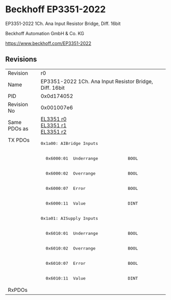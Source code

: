 # Beckhoff EP3351-2022

EP3351-2022 1Ch. Ana Input Resistor Bridge, Diff. 16bit 

Beckhoff Automation GmbH & Co. KG

https://www.beckhoff.com/EP3351-2022

## Revisions
<table>
<tr >
<td>Revision</td>
<td>r0</td>
</tr>
<tr >
<td>Name</td>
<td>EP3351-2022 1Ch. Ana Input Resistor Bridge, Diff. 16bit </td>
</tr>
<tr >
<td>PID</td>
<td>0x0d174052</td>
</tr>
<tr >
<td>Revision No</td>
<td>0x001007e6</td>
</tr>
<tr >
<td>Same PDOs as</td>
<td><a href="EL3351">EL3351 r0</a><br/><a href="EL3351">EL3351 r1</a><br/><a href="EL3351">EL3351 r2</a></td>
</tr>
<tr class="txpdo pdosection">
<td rowspan=10 valign=top>TX PDOs</td>
<td><pre>0x1a00: AIBridge Inputs </pre></td>
<td></td>
</tr>
<tr class="txpdo">
<td><pre>  0x6000:01  Underrange            BOOL</pre></td>
</tr>
<tr class="txpdo">
<td><pre>  0x6000:02  Overrange             BOOL</pre></td>
</tr>
<tr class="txpdo">
<td><pre>  0x6000:07  Error                 BOOL</pre></td>
</tr>
<tr class="txpdo">
<td><pre>  0x6000:11  Value                 DINT</pre></td>
</tr>
<tr class="txpdo pdosection">
<td><pre>0x1a01: AISupply Inputs </pre></td>
</tr>
<tr class="txpdo">
<td><pre>  0x6010:01  Underrange            BOOL</pre></td>
</tr>
<tr class="txpdo">
<td><pre>  0x6010:02  Overrange             BOOL</pre></td>
</tr>
<tr class="txpdo">
<td><pre>  0x6010:07  Error                 BOOL</pre></td>
</tr>
<tr class="txpdo">
<td><pre>  0x6010:11  Value                 DINT</pre></td>
</tr>
<tr >
<td>RxPDOs</td>
<td></td>
</tr>
</table>
